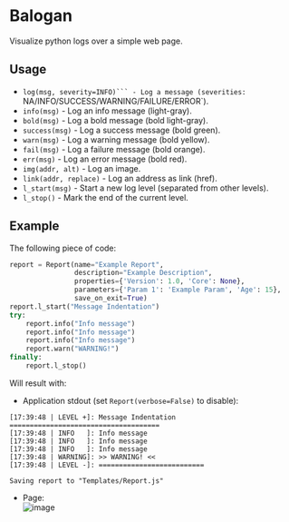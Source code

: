 # Balogan
Visualize python logs over a simple web page.

## Usage
- `log(msg, severity=INFO)``` - Log a message (severities: `NA/INFO/SUCCESS/WARNING/FAILURE/ERROR`).
- `info(msg)` - Log an info message (light-gray).
- `bold(msg)` - Log a bold message (bold light-gray).
- `success(msg)` - Log a success message (bold green).
- `warn(msg)` - Log a warning message (bold yellow).
- `fail(msg)` - Log a failure message (bold orange).
- `err(msg)` - Log an error message (bold red).
- `img(addr, alt)` - Log an image.
- `link(addr, replace)` - Log an address as link (href).
- `l_start(msg)` - Start a new log level (separated from other levels).
- `l_stop()` - Mark the end of the current level.

## Example
The following piece of code:
```python
report = Report(name="Example Report",
                description="Example Description",
                properties={'Version': 1.0, 'Core': None},
                parameters={'Param 1': 'Example Param', 'Age': 15},
                save_on_exit=True)
report.l_start("Message Indentation")
try:
    report.info("Info message")
    report.info("Info message")
    report.info("Info message")
    report.warn("WARNING!")
finally:
    report.l_stop()
```
Will result with:
- Application stdout (set `Report(verbose=False)` to disable):
```
[17:39:48 | LEVEL +]: Message Indentation
=====================================
[17:39:48 | INFO   ]: Info message
[17:39:48 | INFO   ]: Info message
[17:39:48 | INFO   ]: Info message
[17:39:48 | WARNING]: >> WARNING! <<
[17:39:48 | LEVEL -]: ==========================

Saving report to "Templates/Report.js"
```
- Page:<br>
![image](https://github.com/user-attachments/assets/5ec067e1-609d-4a84-93c1-51bafdea01f3)
